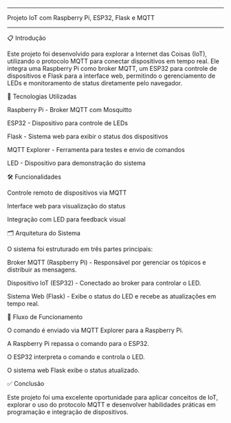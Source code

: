 ------------------------------------------------------------------------------------------------------------------------

Projeto IoT com Raspberry Pi, ESP32, Flask e MQTT

------------------------------------------------------------------------------------------------------------------------
📋 Introdução

Este projeto foi desenvolvido para explorar a Internet das Coisas (IoT), utilizando o protocolo MQTT para conectar dispositivos em tempo real. Ele integra uma Raspberry Pi como broker MQTT, um ESP32 para controle de dispositivos e Flask para a interface web, permitindo o gerenciamento de LEDs e monitoramento de status diretamente pelo navegador.

🚀 Tecnologias Utilizadas

Raspberry Pi - Broker MQTT com Mosquitto

ESP32 - Dispositivo para controle de LEDs

Flask - Sistema web para exibir o status dos dispositivos

MQTT Explorer - Ferramenta para testes e envio de comandos

LED - Dispositivo para demonstração do sistema

🛠️ Funcionalidades

Controle remoto de dispositivos via MQTT

Interface web para visualização do status

Integração com LED para feedback visual

🗂️ Arquitetura do Sistema

O sistema foi estruturado em três partes principais:

Broker MQTT (Raspberry Pi) - Responsável por gerenciar os tópicos e distribuir as mensagens.

Dispositivo IoT (ESP32) - Conectado ao broker para controlar o LED.

Sistema Web (Flask) - Exibe o status do LED e recebe as atualizações em tempo real.

🔄 Fluxo de Funcionamento

O comando é enviado via MQTT Explorer para a Raspberry Pi.

A Raspberry Pi repassa o comando para o ESP32.

O ESP32 interpreta o comando e controla o LED.

O sistema web Flask exibe o status atualizado.

✅ Conclusão

Este projeto foi uma excelente oportunidade para aplicar conceitos de IoT, explorar o uso do protocolo MQTT e desenvolver habilidades práticas em programação e integração de dispositivos.
